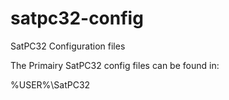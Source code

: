 # satpc32-config
SatPC32 Configuration files

The Primairy SatPC32 config files can be found in:

%USER%\SatPC32
